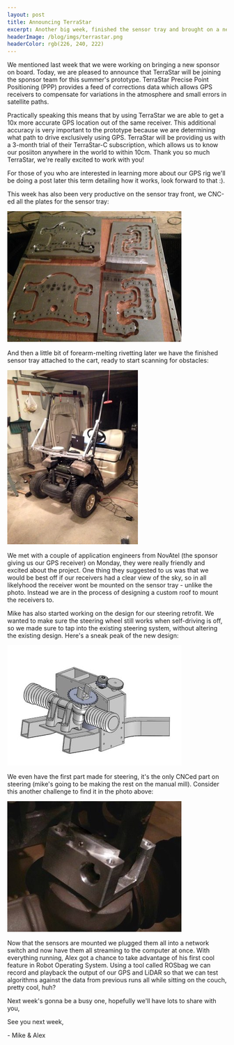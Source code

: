```yaml
---
layout: post
title: Announcing TerraStar
excerpt: Another big week, finished the sensor tray and brought on a new sponsor
headerImage: /blog/imgs/terrastar.png
headerColor: rgb(226, 240, 222)
---
```


We mentioned last week that we were working on bringing a new sponsor on board. Today, we are pleased to announce that TerraStar will be joining the sponsor team for this summer's prototype. TerraStar Precise Point Positioning (PPP) provides a feed of corrections data which allows GPS receivers to compensate for variations in the atmosphere and small errors in satellite paths. 

Practically speaking this means that by using TerraStar we are able to get a 10x more accurate GPS location out of the same receiver. This additional accuracy is very important to the prototype because we are determining what path to drive exclusively using GPS. TerraStar will be providing us with a 3-month trial of their TerraStar-C subscription, which allows us to know our posiiton anywhere in the world to within 10cm. Thank you so much TerraStar, we're really excited to work with you!

For those of you who are interested in learning more about our GPS rig we'll be doing a post later this term detailing how it works, look forward to that :).

This week has also been very productive on the sensor tray front, we CNC-ed all the plates for the sensor tray:

![Sensor tray plates](/blog/imgs/st_plates.jpg)

And then a little bit of forearm-melting rivetting later we have the finished sensor tray attached to the cart, ready to start scanning for obstacles:

![Sensor tray mounted to the cart](/blog/imgs/sensor_tray_done.jpg)

We met with a couple of application engineers from NovAtel (the sponsor giving us our GPS receiver) on Monday, they were really friendly and excited about the project. One thing they suggested to us was that we would be best off if our receivers had a clear view of the sky, so in all likelyhood the receiver wont be mounted on the sensor tray - unlike the photo. Instead we are in the process of designing a custom roof to mount the receivers to.

Mike has also started working on the design for our steering retrofit. We wanted to make sure the steering wheel still works when self-driving is off, so we made sure to tap into the existing steering system, without altering the existing design. Here's a sneak peak of the new design:

![Steering mechanism](/blog/imgs/steering_cad.jpg)

We even have the first part made for steering, it's the only CNCed part on steering (mike's going to be making the rest on the manual mill). Consider this another challenge to find it in the photo above:

![Sprocket mount](/blog/imgs/sprocket_mount.jpg)

Now that the sensors are mounted we plugged them all into a network switch and now have them all streaming to the computer at once. With everything running, Alex got a chance to take advantage of his first cool feature in Robot Operating System. Using a tool called ROSbag we can record and playback the output of our GPS and LiDAR so that we can test algorithms against the data from previous runs all while sitting on the couch, pretty cool, huh?

Next week's gonna be a busy one, hopefully we'll have lots to share with you,

See you next week,

\- Mike & Alex